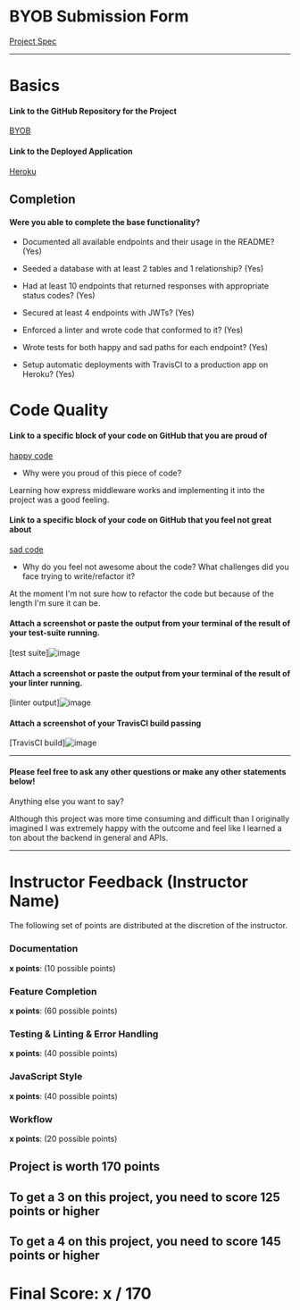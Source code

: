 # BYOB Submission Form

[Project Spec](http://frontend.turing.io/projects/build-your-own-backend.html)

------

# Basics

#### Link to the GitHub Repository for the Project
[BYOB](https://github.com/mcnamara14/byob)

#### Link to the Deployed Application
[Heroku](https://byob-tm-cs.herokuapp.com/)


## Completion

#### Were you able to complete the base functionality?

* Documented all available endpoints and their usage in the README?
(Yes)

* Seeded a database with at least 2 tables and 1 relationship?
(Yes)

* Had at least 10 endpoints that returned responses with appropriate status codes?
(Yes)

* Secured at least 4 endpoints with JWTs?
(Yes)

* Enforced a linter and wrote code that conformed to it?
(Yes)

* Wrote tests for both happy and sad paths for each endpoint?
(Yes)

* Setup automatic deployments with TravisCI to a production app on Heroku?
(Yes)

# Code Quality

#### Link to a specific block of your code on GitHub that you are proud of
[happy code](https://github.com/mcnamara14/byob/blob/master/server.js#L45)

* Why were you proud of this piece of code?

Learning how express middleware works and implementing it into the project was a good feeling. 

#### Link to a specific block of your code on GitHub that you feel not great about
[sad code](https://github.com/mcnamara14/byob/blob/master/server.js#L172)

* Why do you feel not awesome about the code? What challenges did you face trying to write/refactor it?

At the moment I'm not sure how to refactor the code but because of the length I'm sure it can be. 

#### Attach a screenshot or paste the output from your terminal of the result of your test-suite running.

[test suite]![image](https://user-images.githubusercontent.com/8752377/42706727-0af56102-8695-11e8-9d0a-8b19c9e5219f.png)

#### Attach a screenshot or paste the output from your terminal of the result of your linter running.

[linter output]![image](https://user-images.githubusercontent.com/8752377/42706790-3584b102-8695-11e8-84d5-535e111d7a03.png)

#### Attach a screenshot of your TravisCI build passing

[TravisCI build]![image](https://user-images.githubusercontent.com/8752377/42706826-56d86178-8695-11e8-8dc1-93e00d56b077.png)

-----

#### Please feel free to ask any other questions or make any other statements below!

Anything else you want to say?

Although this project was more time consuming and difficult than I originally imagined I was extremely happy with the outcome and feel like I learned a ton about the backend in general and APIs. 

-----


# Instructor Feedback (Instructor Name)

The following set of points are distributed at the discretion of the instructor.

### Documentation

**x points**: (10 possible points)

### Feature Completion

**x points**: (60 possible points)

### Testing & Linting & Error Handling

**x points**: (40 possible points)

### JavaScript Style

**x points**: (40 possible points)

### Workflow

**x points**: (20 possible points)

## Project is worth 170 points

## To get a 3 on this project, you need to score 125 points or higher
## To get a 4 on this project, you need to score 145 points or higher

# Final Score: x / 170